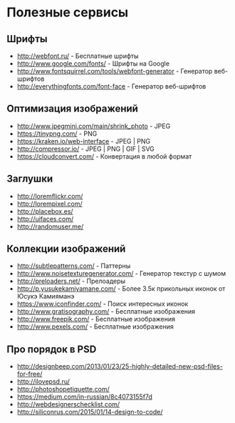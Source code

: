 # Полезные сервисы

## Шрифты
- http://webfont.ru/ - Бесплатные шрифты
- http://www.google.com/fonts/ - Шрифты на Google
- http://www.fontsquirrel.com/tools/webfont-generator - Генератор веб-шрифтов
- http://everythingfonts.com/font-face - Генератор веб-шрифтов


## Оптимизация изображений
- http://www.jpegmini.com/main/shrink_photo - JPEG
- https://tinypng.com/ - PNG
- https://kraken.io/web-interface - JPEG | PNG
- http://compressor.io/ - JPEG | PNG | GIF | SVG
- https://cloudconvert.com/ - Конвертация в любой формат


## Заглушки
- http://loremflickr.com/
- http://lorempixel.com/
- http://placebox.es/
- http://uifaces.com/
- http://randomuser.me/


## Коллекции изображений
- http://subtlepatterns.com/ - Паттерны
- http://www.noisetexturegenerator.com/ - Генератор текстур с шумом
- http://preloaders.net/ - Прелоадеры
- http://p.yusukekamiyamane.com/ - Более 3.5к прикольных иконок от Юсукэ Камияманэ
- https://www.iconfinder.com/ - Поиск интересных иконок
- http://www.gratisography.com/ - Бесплатные изображения
- http://www.freepik.com/ - Бесплатные изображения
- http://www.pexels.com/ - Бесплатные изображения


## Про порядок в PSD
- http://designbeep.com/2013/01/23/25-highly-detailed-new-psd-files-for-free/
- http://ilovepsd.ru/
- http://photoshopetiquette.com/
- https://medium.com/in-russian/8c4073155f7d
- http://webdesignerschecklist.com/
- http://siliconrus.com/2015/01/14-design-to-code/
